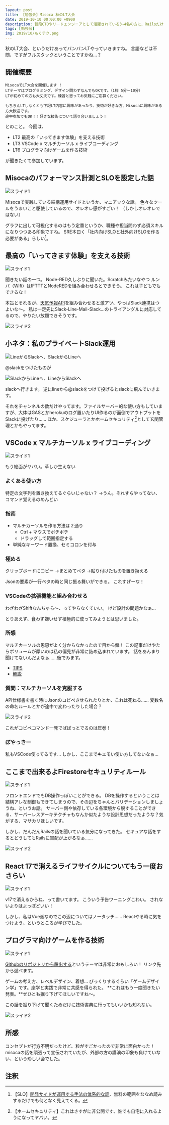 ```yaml
---
layout: post
title: 【勉強会】Misoca 秋のLT大会
date: 2019-10-10 00:00:00 +0900
description: 普段CTOやリードエンジニアとして活躍されている3~4名の方に、Railsだけでなく、「Rails×〇〇」をテーマに、コアでマニアックな技術について熱く語って頂きます！最後に懇親会の時間も設けております。※懇親会では本物のシューマイ出します！！
tags: [勉強会]
img: 2019/10/もくテク.png
---
```

秋のLT大会、というだけあってバンバンLTやっていきますね。
言語などは不問、ですがフルスタックということですかね…？

## 開催概要
```
MisocaでLT大会を開催します !
LTテーマはプログラミング、デザイン問わずなんでもOKです。（1枠 5分〜10分）
LTが初めての方も大丈夫です。練習と思ってお気軽にご応募ください。

もちろんLTしなくとも下記LT内容に興味があったり、技術が好きな方、Misocaに興味がある方大歓迎です。
途中参加でもOK！！好きな技術について語り合いましょう！
```

とのこと。
今回は、

* LT2 最高の「いってきます体験」を支える技術
* LT3 VSCode x マルチカーソル x ライブコーディング
* LT6 プログラマ向けゲームを作る技術

が聞きたくて参加しています。

## Misocaのパフォーマンス計測とSLOを設定した話
![スライド1]({{site.baseurl}}/assets/img/2019/10/slo.jpg)

Misocaで実践している結構運用サイドというか、マニアックな話。
色々なツールをうまいこと駆使しているので、オレオレ感がすごい！
（しかしオレオレではない）

グラフに出して可視化するのはもう定番というか、職種や担当問わず必須スキルになりつつある印象ですね。
SRE本曰く「社内向けSLOと社外向けSLOを作る必要がある」らしい[^1]。

## 最高の「いってきます体験」を支える技術
![スライド1]({{site.baseurl}}/assets/img/2019/10/seeyou.jpg)

聞きたい話の一つ。
Node-RED久しぶりに聞いた。Scratchみたいなやつ
ルンバ（Wifi）はIFTTTとNodeREDを組み合わせるとできそう。
これは子どもでもできるな！

本旨とそれるが、[天気予報API](https://qiita.com/nownabe/items/aeac1ce0977be963a740)を組み合わせると激アツ、やっぱSlack連携はつよいな～。
私は一足先にSlack-Line-Mail-Slack...のトライアングルに対応してるので、やりたい放題できそうです。

![スライド2]({{site.baseurl}}/assets/img/2019/10/nodered.jpg)

## 小ネタ：私のプライベートSlack運用
![LineからSlackへ、SlackからLineへ]({{site.baseurl}}/assets/img/2019/10/line.png)

@slackをつけたものが

![SlackからLineへ、LineからSlackへ]({{site.baseurl}}/assets/img/2019/10/slack.png)

slackへ行きます。
逆にlineから@slackをつけて投げるとslackに飛んでいきます。

それをチャンネルの数だけやってます。ファイルサーバー的な使い方もしていますが、大体はGASとかherokuのログ置いたりUI作るのが面倒でアウトプットをSlackに投げたり……
ほか、スケジューラとかホームセキュリティ[^2]として玄関管理とかもやってます。

## VSCode x マルチカーソル x ライブコーディング
![スライド1]({{site.baseurl}}/assets/img/2019/10/kusa.jpg)

もう絵面がヤバい。草しか生えない

### よくある使い方
特定の文字列を置き換えてるぐらいじゃない？
→うん。それすらやってない、コマンド覚えるのめんどい

### 指南
* マルチカーソルを作る方法は２通り
  * Ctrl + マウスでポチポチ
  * ドラッグして範囲指定する
* 単純なキーワード置換、セミコロンを付与

### 極める
クリップボードにコピー
→まとめてベタ
→貼り付けたものを置き換える

Jsonの要素が一行ペタの時と同じ振る舞いができる。
これすげーな！

### VSCodeの拡張機能と組み合わせる
わざわざShiftなんちゃら～、ってやらなくていい。
けど設計の問題かなぁ…

とりあえず、食わず嫌いせず積極的に使ってみようとは思いました。

### 所感
マルチカーソルの恩恵がよく分からなかったので目から鱗！
この記事だけやたらボリュームが厚いのは私の偏見が非常に詰め込まれています。
話をあんまり聞けてないんだよなぁ……後でみます。

* [TIPS](https://qiita.com/12345/items/64f4372fbca041e949d0)
* [解説](http://mugi1.hateblo.jp/entry/2018/12/11/215808)

### 質問：マルチカーソルを克服する
API仕様書を書く時にJsonのコピペさせられたりとか、これは死ねる……
変数名の命名ルールとかが途中で変わったりした場合？

![スライド2]({{site.baseurl}}/assets/img/2019/10/vscode_live.jpg)

これがコピペコマンド一発でばばっとでるのは圧巻！

### ぼやっきー
私もVSCode使ってるです…
しかし、ここまで<s>キ</s>エモい使い方してないなぁ…

## ここまで出来るよFirestoreセキュリティルール
![スライド1]({{site.baseurl}}/assets/img/2019/10/document_controll.jpg)

フロントエンドでもDB操作っぽいことができる。
DBを操作するということは結構アレな制御もできてしまうので、その辺をちゃんとバリデーションしましょうね、というお話。
サーバー側や依存している各環境から脱することができる、サーバーレスアーキテクチャもなんか似たような設計思想だったような？気がする、マサカリほしいです。

しかし、だんだんRailsの話を聞いている気分になってきた。
セキュアな話をするとどうしてもRailsに軍配が上がるなぁ……

![スライド2]({{site.baseurl}}/assets/img/2019/10/getother.jpg)

## React 17で消えるライフサイクルについてもう一度おさらい
![スライド1]({{site.baseurl}}/assets/img/2019/10/duplicate.jpg)

v17で消えるからね、って書いてます。
こういう予告ワーニングこわい。
されないよりはよっぽどいい！

しかし、私はVue派なのでこの辺についてはノータッチ……
Reactやる時に気をつけよう、というところが学びでした。

## プログラマ向けゲームを作る技術
![スライド1]({{site.baseurl}}/assets/img/2019/10/game_sort.jpg)

[Githubのリポジトリから脱出する](https://www.moongift.jp/2016/06/あるリポジトリからの脱出-gitリポジトリを使った/)というテーマは非常におもしろい！
リンク先から遊べます。

ゲームの考え方、レベルデザイン、着想…
びっくりするぐらい「ゲームデザイン学」です。座学と実践で非常に共感を得られた。
**これはもう一度聞きたい発表。**ぜひとも掘り下げてほしいですね～。

この話を掘り下げて聞くためだけに技術書典に行ってもいいかも知れない。

![スライド2]({{site.baseurl}}/assets/img/2019/10/game_think.jpg)

## 所感
コンセプトが行方不明だったけど、粒がすごかったので非常に面白かった！
misocaの話を頑張って宣伝されていたが、外部の方の講演の印象も負けていない、という珍しい会でした。

## 注釈
[^1]: 【SLO】[開発サイドが運用する手法の体系的な話](https://techtarget.itmedia.co.jp/tt/news/1710/24/news08.html)、無料の範囲をななめ読みするだけでも何となく見えてくる。
[^2]: 【ホームセキュリティ】これはさすがに非公開です、誰でも自宅に入れるようになってヤバい。

